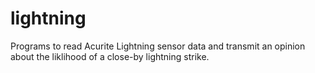 # lightning
Programs to read Acurite Lightning sensor data and transmit an opinion about the liklihood of a close-by lightning strike.
